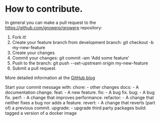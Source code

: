 # How to contribute.

In general you can make a pull request to the https://github.com/growerp/growerp repository:

1. Fork it!
2. Create your feature branch from development branch: git checkout -b my-new-feature
3. Create your changes
4. Commit your changes: git commit -am 'Add some feature'
5. Push to the branch: git push --set-upstream origin my-new-feature
6. Submit a pull request.

More detailed information at the [GitHub blog](https://github.blog/developer-skills/github/beginners-guide-to-github-creating-a-pull-request/) 


Start your commit message with:
    chore:  - other changes
    docs:   - A documentation change.
    feat:   - A new feature.
    fix:    - A bug fix.
    bug:    - A bug fix.
    perf:   - A change that improves performance.
    refactor: - A change that neither fixes a bug nor adds a feature.
    revert: - A change that reverts (part of) a previous commit.
    upgrade: - upgrade third party packages
    build:  tagged a version of a docker image

